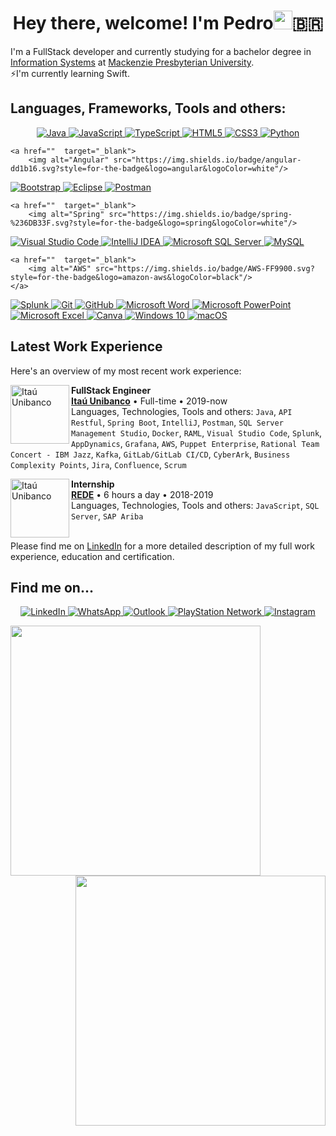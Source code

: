 <h1 align="center">Hey there, welcome! I'm Pedro<img src="https://raw.githubusercontent.com/iampavangandhi/iampavangandhi/master/gifs/Hi.gif" width="30px">🇧🇷</h1>

I'm a FullStack developer and currently studying for a bachelor degree in <a href="https://www.mackenzie.br/en/undergraduate-programs/sao-paulo-higienopolis/information-systems">Information Systems</a> at <a href="https://www.mackenzie.br/en/universidade/meet-the-university/">Mackenzie Presbyterian University</a>.</br>
⚡️I'm currently learning Swift. 
</br>
## Languages, Frameworks, Tools and others:
<p align="center">
<!-- 
BADGES:
 https://github.com/Ileriayo/markdown-badges#programming-languages
 https://github.com/alexandresanlim/Badges4-README.md-Profile
-->
<!-- PROGRAMMING LANGUAGES:
 <a href=""  target="_blank">
  <img alt="Swift" src="https://img.shields.io/badge/swift-F05138.svg?style=for-the-badge&logo=swift&logoColor=white"/>
 </a> -->
	<a href=""  target="_blank">
	 <img alt="Java" src="https://img.shields.io/badge/java-5382a1.svg?style=for-the-badge&logo=java&logoColor=f89820"/>
	</a>
	<a href=""  target="_blank">
		<img alt="JavaScript" src="https://img.shields.io/badge/javascript-323330.svg?style=for-the-badge&logo=javascript&logoColor=f0db4f"/>
 </a>
	<a href=""  target="_blank">
		<img alt="TypeScript" src="https://img.shields.io/badge/typescript-007acc.svg?style=for-the-badge&logo=typescript&logoColor=ffffff"/>
 </a>
	<a href=""  target="_blank">
		<img alt="HTML5" src="https://img.shields.io/badge/html_5-E44D26.svg?style=for-the-badge&logo=html5&logoColor=white"/>
 </a>
	<a href=""  target="_blank">
		<img alt="CSS3" src="https://img.shields.io/badge/css3-2965f1.svg?style=for-the-badge&logo=css3&logoColor=white"/>
 </a>
	<a href=""  target="_blank">
		<img alt="Python" src="https://img.shields.io/badge/python-306998.svg?style=for-the-badge&logo=python&logoColor=FFD43B"/>
	</a>
	
<!-- FRAMEWORKS AND LIBRARIES: -->
	<a href=""  target="_blank">
		<img alt="Angular" src="https://img.shields.io/badge/angular-dd1b16.svg?style=for-the-badge&logo=angular&logoColor=white"/>
 </a>
	<a href=""  target="_blank">
		<img alt="Bootstrap" src="https://img.shields.io/badge/bootstrap-563d7c.svg?style=for-the-badge&logo=bootstrap&logoColor=white"/>
 </a>
	<a href=""  target="_blank">
		<img alt="Eclipse" src="https://img.shields.io/badge/Eclipse-2C2255?style=for-the-badge&logo=eclipse&logoColor=F7941E"/>
 </a>
	<a href=""  target="_blank">
		<img alt="Postman" src="https://img.shields.io/badge/Postman-white?style=for-the-badge&logo=postman&logoColor=EF5B25" />
 </a>
	
<!-- IDEs/EDITORS 
	<a href=""  target="_blank">
		<img alt="Xcode" src="https://img.shields.io/badge/Xcode-007ACC?style=for-the-badge&logo=Xcode&logoColor=white"/>
 </a> -->
	<a href=""  target="_blank">
		<img alt="Spring" src="https://img.shields.io/badge/spring-%236DB33F.svg?style=for-the-badge&logo=spring&logoColor=white"/>
 </a>
	<a href=""  target="_blank">
		<img alt="Visual Studio Code" src="https://img.shields.io/badge/Visual_Studio_Code-0078d7.svg?style=for-the-badge&logo=visual-studio-code&logoColor=white"/>
 </a>
	<a href=""  target="_blank">
		<img alt="IntelliJ IDEA" src="https://img.shields.io/badge/IntelliJ_IDEA-e32581.svg?style=for-the-badge&logo=intellij-idea&logoColor=white"/>
 </a>
	
<!-- DATABASE --> 
 <a href=""  target="_blank">
		<img alt="Microsoft SQL Server" src="https://img.shields.io/badge/Microsoft_SQL_Server-darkred?style=for-the-badge&logo=microsoft-sql-server&logoColor=white"/>
 </a>
	<a href=""  target="_blank">
		<img alt="MySQL" src="https://img.shields.io/badge/mysql-00758F.svg?style=for-the-badge&logo=mysql&logoColor=F29111"/>
 </a>
	
<!-- CLOUD/HOSTING-->
	<a href=""  target="_blank">
		<img alt="AWS" src="https://img.shields.io/badge/AWS-FF9900.svg?style=for-the-badge&logo=amazon-aws&logoColor=black"/>
	</a>
	
<!-- ANALYTICS -->
 <a href=""  target="_blank">
		<img alt="Splunk" src="https://img.shields.io/badge/splunk-black.svg?style=for-the-badge&logo=splunk&logoColor=65A637"/>
	</a>
	
<!-- VERSION CONTROL -->
 <a href=""  target="_blank">
		<img alt="Git" src="https://img.shields.io/badge/git-f34f29.svg?style=for-the-badge&logo=git&logoColor=white"/>
 </a>
	<a href=""  target="_blank">
		<img alt="GitHub" src="https://img.shields.io/badge/github-211F1F.svg?style=for-the-badge&logo=github&logoColor=7DBBE6"/>
	</a>
	
<!-- OFFICE -->
 <a href=""  target="_blank">
		<img alt="Microsoft Word" src="https://img.shields.io/badge/Microsoft_Word-2B579A?style=for-the-badge&logo=microsoft-word&logoColor=white" />
 </a>
	<a href=""  target="_blank">
		<img alt="Microsoft PowerPoint" src="https://img.shields.io/badge/Microsoft_PowerPoint-B7472A?style=for-the-badge&logo=microsoft-powerpoint&logoColor=white" />
 </a>
	<a href=""  target="_blank">
		<img alt="Microsoft Excel" src="https://img.shields.io/badge/Microsoft_Excel-217346?style=for-the-badge&logo=microsoft-excel&logoColor=white" />
</a>

<!-- DESIGN -->
 <a href=""  target="_blank">
		<img alt="Canva" src="https://img.shields.io/badge/Canva-20C4CB.svg?style=for-the-badge&logo=Canva&logoColor=white"/>
 </a>
	
<!-- OS -->
 <a href=""  target="_blank">
		<img alt="Windows 10" src="https://img.shields.io/badge/Windows_10-00adef?style=for-the-badge&logo=windows&logoColor=white" />
 </a>
	<a href=""  target="_blank">
		<img alt="macOS" src="https://img.shields.io/badge/macOS-555555?style=for-the-badge&logo=macos&logoColor=white">
	</a>

</p>


<!--
**PedroDaspett/pedrodaspett** is a ✨ _special_ ✨ repository because its `README.md` (this file) appears on your GitHub profile.
Welcome to my GitHub page
Here are some ideas to get you started:

- 🔭 I’m currently working on ...
- 🌱 I’m currently learning ...
- 👯 I’m looking to collaborate on ...
- 🤔 I’m looking for help with ...
- 💬 Ask me about ...
- 📫 How to reach me: ...
- 😄 Pronouns: ...
- ⚡ Fun fact: ...
-->

## Latest Work Experience
Here's an overview of my most recent work experience:

[<img align="left" height="94px" width="94px" alt="Itaú Unibanco" src="https://www.itau.com.br/content/dam/itau/varejo/logo-app-Itau.png"/>](https://www.itau.com.br/relacoes-com-investidores/Default.aspx?linguagem=en#)

**FullStack Engineer** \
[**Itaú Unibanco**](https://www.itau.com.br/relacoes-com-investidores/Default.aspx?linguagem=en#) • Full-time • 2019-now \
Languages, Technologies, Tools and others: `Java`, `API Restful`, `Spring Boot`, `IntelliJ`, `Postman`, `SQL Server Management Studio`, `Docker`, `RAML`, `Visual Studio Code`, `Splunk`, `AppDynamics`, `Grafana`, `AWS`, `Puppet Enterprise`, `Rational Team Concert - IBM Jazz`, `Kafka`, `GitLab/GitLab CI/CD`, `CyberArk`, `Business Complexity Points`, `Jira`, `Confluence`, `Scrum`
<!-- Featured Projects: [salt-lint](https://github.com/warpnet/salt-lint), [vscode-salt-lint](https://github.com/warpnet/vscode-salt-lint) -->

[<img align="left" height="94px" width="94px" alt="Itaú Unibanco" border-radius="50px" src="https://www.traycorp.com.br/wp-content/uploads/2020/03/redecard.jpg"/>](https://www.userede.com.br)

**Internship** \
[**REDE**](https://www.userede.com.br) • 6 hours a day • 2018-2019 \
Languages, Technologies, Tools and others: `JavaScript`, `SQL Server`, `SAP Ariba`
<br/>
<br/>
<p>Please find me on <a href="linkedin.com/in/pedrodaspett">LinkedIn</a> for a more detailed description of my full work experience, education and certification.</p>

## Find me on...
<p align="center">
 <a href="https://linkedin.com/in/pedrodaspett" target="_blank">
 <img alt="LinkedIn" src="https://img.shields.io/badge/linkedin-%230077B5.svg?style=for-the-badge&logo=linkedin&logoColor=white"/>
 </a>

 <a href="https://api.whatsapp.com/send?phone=+5511994723193&text=Hey,%20I've%20found%20you%20on%20GitHub!" target="_blank">
 <img alt="WhatsApp" src="https://img.shields.io/badge/WhatsApp-25D366?style=for-the-badge&logo=whatsapp&logoColor=white"/>
 </a>
 
 <a href="mailto:pedrodaspett@hotmail.com?Subject=Hey!%20I've%20found%20you%20on%20GitHub!" target="_blank">
 <img alt="Outlook" src="https://img.shields.io/badge/Microsoft_Outlook-0078D4?style=for-the-badge&logo=microsoft-outlook&logoColor=white" />
 </a>

 <a href="" target="_blank">
 <img alt="PlayStation Network" src="https://img.shields.io/badge/PlayStation-003791?style=for-the-badge&logo=playstation&logoColor=white"/>
 </a>
 
 <a href=˜https://www.instagram.com/pedrodaspett/˜ target="_blank">
 <img alt="Instagram" src="https://img.shields.io/badge/Instagram-%23E4405F.svg?style=for-the-badge&logo=Instagram&logoColor=white"/>
 </a>
</p>

<!--
## Setup:
 <img alt="Setup" src="https://img.shields.io/badge/Apple-MacBook_Pro_M1_2020-999999?style=for-the-badge&logo=apple&logoColor=white"/>
 Find me on:
<p>
<a href="https://medium.com/@MokkappsDev">
<img src="https://img.shields.io/badge/medium-%2312100E.svg?&style=for-the-badge&logo=medium&logoColor=white" height=25>
</a>
<a href="https://dev.to/mokkapps">
<img src="https://img.shields.io/badge/DEV.TO-%230A0A0A.svg?&style=for-the-badge&logo=dev-dot-to&logoColor=white" height=25>
</a>
</p>
-->
 
<!-- [![Spotify](https://spotify-readme.sp-xd.vercel.app/api/spotify)](https://open.spotify.com/user/315p6dnganzjr7cgx3igzvjnbfne) <br> -->

<!-- How to build Language and GitHub stats cards: https://github.com/anuraghazra/github-readme-stats -->
<a href="https://github.com/PedroDaspett?tab=repositories">
  <img align="left" width="400px" src="https://github-readme-stats.vercel.app/api/top-langs/?username=pedrodaspett&layout=compact&theme=dracula" border-radius="21px"/>
</a>
<a href="https://github.com/PedroDaspett?tab=repositories">
  <img align="right" width="400px" src="https://github-readme-stats.vercel.app/api?username=pedrodaspett&theme=dracula&count_private=true&show_icons=true" border-radius="21px"/>
</a>
